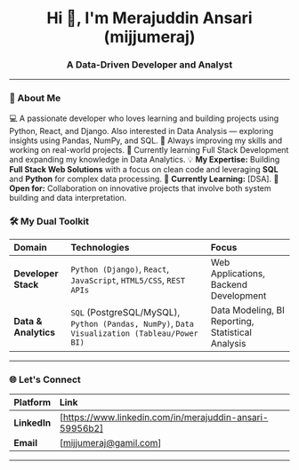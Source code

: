 

<h1 align="center">Hi 👋, I'm Merajuddin Ansari (mijjumeraj)</h1>
<h3 align="center">A Data-Driven Developer and Analyst</h3>

---

### 🚀 About Me




💻 A passionate developer who loves learning and building projects using Python, React, and Django. Also interested in Data Analysis — exploring insights using Pandas, NumPy, and SQL.
🚀 Always improving my skills and working on real-world projects.
🌱 Currently learning Full Stack Development and expanding my knowledge in Data Analytics.
💡 **My Expertise:** Building **Full Stack Web Solutions** with a focus on clean code and leveraging **SQL** and **Python** for complex data processing. 🌱 **Currently Learning:** [DSA].
🤝 **Open for:** Collaboration on innovative projects that involve both system building and data interpretation.

### 🛠️ My Dual Toolkit

| Domain | Technologies | Focus |
| :--- | :--- | :--- |
| **Developer Stack** | `Python (Django)`, `React`, `JavaScript`, `HTML5/CSS`, `REST APIs` | Web Applications, Backend Development |
| **Data & Analytics** | `SQL` (PostgreSQL/MySQL), `Python (Pandas, NumPy)`, `Data Visualization (Tableau/Power BI)` | Data Modeling, BI Reporting, Statistical Analysis |

---

### 🌐 Let's Connect

| Platform | Link |
| :--- | :--- |
| **LinkedIn** | [https://www.linkedin.com/in/merajuddin-ansari-59956b2] |
| **Email** | [mijjumeraj@gamil.com] |


---
